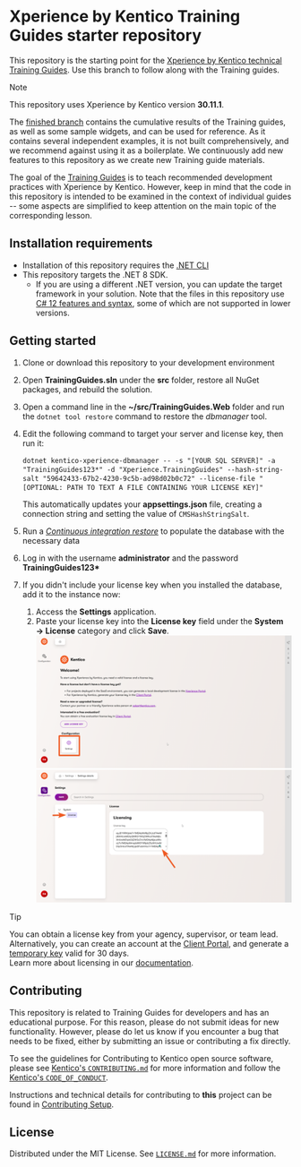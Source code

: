 # Xperience by Kentico Training Guides starter repository

This repository is the starting point for the [Xperience by Kentico technical Training Guides](https://docs.kentico.com/guides/development). Use this branch to follow along with the Training guides.

> [!NOTE]  
> This repository uses Xperience by Kentico version **30.11.1**.

The [finished branch](https://github.com/Kentico/xperience-by-kentico-training-guides/tree/finished) contains the cumulative results of the Training guides, as well as some sample widgets, and can be used for reference. As it contains several independent examples, it is not built comprehensively, and we recommend against using it as a boilerplate. We continuously add new features to this repository as we create new Training guide materials. 

The goal of the [Training Guides](https://docs.kentico.com/guides/development) is to teach recommended development practices with Xperience by Kentico.
However, keep in mind that the code in this repository is intended to be examined in the context of individual guides -- some aspects are simplified to keep attention on the main topic of the corresponding lesson.

## Installation requirements

- Installation of this repository requires the [.NET CLI](https://learn.microsoft.com/en-us/dotnet/core/tools/)
- This repository targets the .NET 8 SDK.
  - If you are using a different .NET version, you can update the target framework in your solution. Note that the files in this repository use [C# 12 features and syntax](https://learn.microsoft.com/en-us/dotnet/csharp/whats-new/csharp-12), some of which are not supported in lower versions.

## Getting started

1. Clone or download this repository to your development environment
1. Open **TrainingGuides.sln** under the **src** folder, restore all NuGet packages, and rebuild the solution.
1. Open a command line in the **~/src/TrainingGuides.Web** folder and run the `dotnet tool restore` command to restore the *dbmanager* tool.
1. Edit the following command to target your server and license key, then run it:
    ```
    dotnet kentico-xperience-dbmanager -- -s "[YOUR SQL SERVER]" -a "TrainingGuides123*" -d "Xperience.TrainingGuides" --hash-string-salt "59642433-67b2-4230-9c5b-ad98d02b0c72" --license-file "[OPTIONAL: PATH TO TEXT A FILE CONTAINING YOUR LICENSE KEY]"
    ```
    This automatically updates your **appsettings.json** file, creating a connection string and setting the value of `CMSHashStringSalt`.

1. Run a [*Continuous integration restore*](https://docs.xperience.io/xp/developers-and-admins/ci-cd/continuous-integration#ContinuousIntegration-Restorerepositoryfilestothedatabase) to populate the database with the necessary data
1. Log in with the username **administrator** and the password **TrainingGuides123\***
1. If you didn't include your license key when you installed the database, add it to the instance now:
    1. Access the **Settings** application.
    1. Paste your license key into the **License key** field under the **System → License** category and click **Save**.
    ![Screenshot of Settings application](/images/SettingsApp.png)
    ![Screenshot of license key settings](/images/SettingsLicense.png)

> [!TIP]
> You can obtain a license key from your agency, supervisor, or team lead.  
> Alternatively, you can create an account at the [Client Portal](https://client.kentico.com/), and generate a [temporary key](https://client.kentico.com/evaluation-keys) valid for 30 days.  
> Learn more about licensing in our [documentation](https://docs.kentico.com/developers-and-admins/installation/licenses).

## Contributing

This repository is related to Training Guides for developers and has an educational purpose. For this reason, please do not submit ideas for new functionality. However, please do let us know if you encounter a bug that needs to be fixed, either by submitting an issue or contributing a fix directly.

To see the guidelines for Contributing to Kentico open source software, please see [Kentico's `CONTRIBUTING.md`](https://github.com/Kentico/.github/blob/main/CONTRIBUTING.md) for more information and follow the [Kentico's `CODE_OF_CONDUCT`](https://github.com/Kentico/.github/blob/main/CODE_OF_CONDUCT.md).

Instructions and technical details for contributing to **this** project can be found in [Contributing Setup](./docs/Contributing-Setup.md).

## License

Distributed under the MIT License. See [`LICENSE.md`](./LICENSE.md) for more information.
